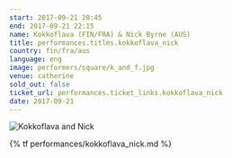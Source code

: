 ```yaml
---
start: 2017-09-21 20:45
end: 2017-09-21 22:15
name: Kokkoflava (FIN/FRA) & Nick Byrne (AUS)
title: performances.titles.kokkoflava_nick
country: fin/fra/aus
language: eng
image: performers/square/k_and_f.jpg
venue: catherine
sold_out: false
ticket_url: performances.ticket_links.kokkoflava_nick
date: 2017-09-21
---
```


<picture>
    <source media="(min-width: 1200px)" srcset="{% asset_path performers/wide/ruutu10_mic.jpg %}">
    <source media="(min-width: 768px)" srcset="{% asset_path performers/wide/ruutu10_mic.jpg %}">
    <img src="{% asset_path performers/square/ruutu10_mic.jpg %}" alt="Kokkoflava and Nick">
</picture>

{% tf performances/kokkoflava_nick.md %}

